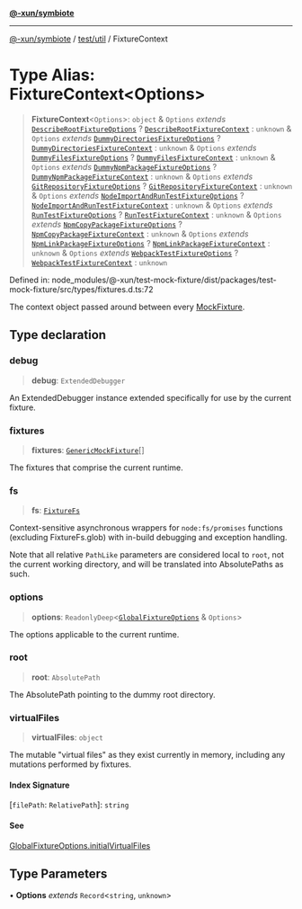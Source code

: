 [**@-xun/symbiote**](../../../README.md)

***

[@-xun/symbiote](../../../README.md) / [test/util](../README.md) / FixtureContext

# Type Alias: FixtureContext\<Options\>

> **FixtureContext**\<`Options`\>: `object` & `Options` *extends* [`DescribeRootFixtureOptions`](DescribeRootFixtureOptions.md) ? [`DescribeRootFixtureContext`](DescribeRootFixtureContext.md) : `unknown` & `Options` *extends* [`DummyDirectoriesFixtureOptions`](DummyDirectoriesFixtureOptions.md) ? [`DummyDirectoriesFixtureContext`](DummyDirectoriesFixtureContext.md) : `unknown` & `Options` *extends* [`DummyFilesFixtureOptions`](DummyFilesFixtureOptions.md) ? [`DummyFilesFixtureContext`](DummyFilesFixtureContext.md) : `unknown` & `Options` *extends* [`DummyNpmPackageFixtureOptions`](DummyNpmPackageFixtureOptions.md) ? [`DummyNpmPackageFixtureContext`](DummyNpmPackageFixtureContext.md) : `unknown` & `Options` *extends* [`GitRepositoryFixtureOptions`](GitRepositoryFixtureOptions.md) ? [`GitRepositoryFixtureContext`](GitRepositoryFixtureContext.md) : `unknown` & `Options` *extends* [`NodeImportAndRunTestFixtureOptions`](NodeImportAndRunTestFixtureOptions.md) ? [`NodeImportAndRunTestFixtureContext`](NodeImportAndRunTestFixtureContext.md) : `unknown` & `Options` *extends* [`RunTestFixtureOptions`](RunTestFixtureOptions.md) ? [`RunTestFixtureContext`](RunTestFixtureContext.md) : `unknown` & `Options` *extends* [`NpmCopyPackageFixtureOptions`](NpmCopyPackageFixtureOptions.md) ? [`NpmCopyPackageFixtureContext`](NpmCopyPackageFixtureContext.md) : `unknown` & `Options` *extends* [`NpmLinkPackageFixtureOptions`](NpmLinkPackageFixtureOptions.md) ? [`NpmLinkPackageFixtureContext`](NpmLinkPackageFixtureContext.md) : `unknown` & `Options` *extends* [`WebpackTestFixtureOptions`](WebpackTestFixtureOptions.md) ? [`WebpackTestFixtureContext`](WebpackTestFixtureContext.md) : `unknown`

Defined in: node\_modules/@-xun/test-mock-fixture/dist/packages/test-mock-fixture/src/types/fixtures.d.ts:72

The context object passed around between every [MockFixture](MockFixture.md).

## Type declaration

### debug

> **debug**: `ExtendedDebugger`

An ExtendedDebugger instance extended specifically for use by the
current fixture.

### fixtures

> **fixtures**: [`GenericMockFixture`](GenericMockFixture.md)[]

The fixtures that comprise the current runtime.

### fs

> **fs**: [`FixtureFs`](FixtureFs.md)

Context-sensitive asynchronous wrappers for `node:fs/promises` functions
(excluding FixtureFs.glob) with in-build debugging and exception
handling.

Note that all relative `PathLike` parameters are considered local to
`root`, not the current working directory, and will be translated into
AbsolutePaths as such.

### options

> **options**: `ReadonlyDeep`\<[`GlobalFixtureOptions`](GlobalFixtureOptions.md) & `Options`\>

The options applicable to the current runtime.

### root

> **root**: `AbsolutePath`

The AbsolutePath pointing to the dummy root directory.

### virtualFiles

> **virtualFiles**: `object`

The mutable "virtual files" as they exist currently in memory, including
any mutations performed by fixtures.

#### Index Signature

\[`filePath`: `RelativePath`\]: `string`

#### See

[GlobalFixtureOptions.initialVirtualFiles](GlobalFixtureOptions.md#initialvirtualfiles)

## Type Parameters

• **Options** *extends* `Record`\<`string`, `unknown`\>
